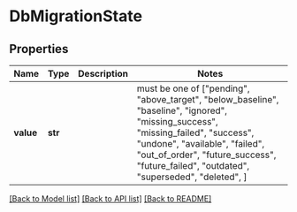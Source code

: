 # DbMigrationState


## Properties
Name | Type | Description | Notes
------------ | ------------- | ------------- | -------------
**value** | **str** |  |  must be one of ["pending", "above_target", "below_baseline", "baseline", "ignored", "missing_success", "missing_failed", "success", "undone", "available", "failed", "out_of_order", "future_success", "future_failed", "outdated", "superseded", "deleted", ]

[[Back to Model list]](../README.md#documentation-for-models) [[Back to API list]](../README.md#documentation-for-api-endpoints) [[Back to README]](../README.md)


